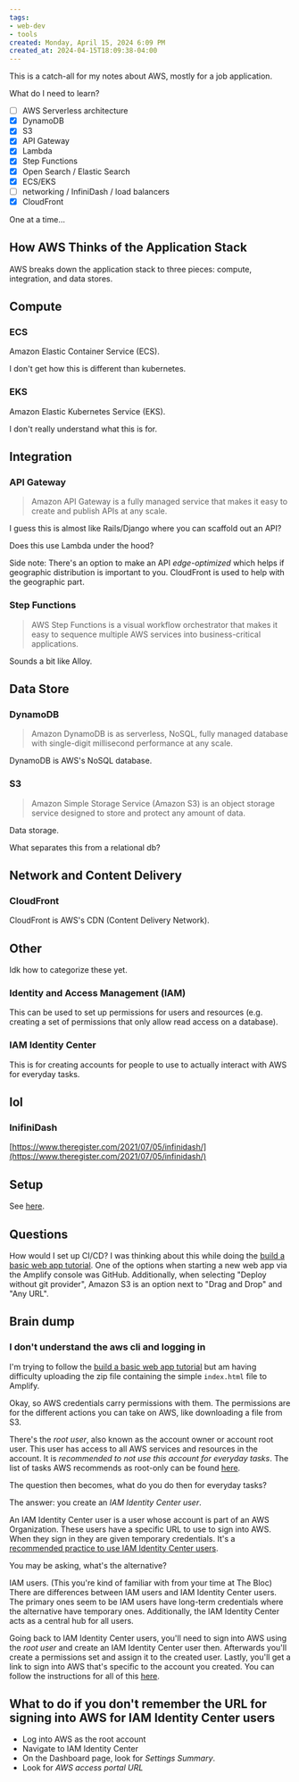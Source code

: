 ```yaml
---
tags: 
- web-dev
- tools
created: Monday, April 15, 2024 6:09 PM
created_at: 2024-04-15T18:09:38-04:00
---
```

This is a catch-all for my notes about AWS, mostly for a job application.

What do I need to learn?

- [ ] AWS Serverless architecture
- [x] DynamoDB
- [x] S3
- [x] API Gateway
- [x] Lambda
- [x] Step Functions
- [x] Open Search / Elastic Search
- [x] ECS/EKS
- [ ] networking / InfiniDash / load balancers
- [x] CloudFront

One at a time...

## How AWS Thinks of the Application Stack

AWS breaks down the application stack to three pieces: compute, integration, and data stores.

## Compute

### ECS

Amazon Elastic Container Service (ECS).

I don't get how this is different than kubernetes.

### EKS

Amazon Elastic Kubernetes Service (EKS).

I don't really understand what this is for.



## Integration

### API Gateway

> Amazon API Gateway is a fully managed service that makes it easy to create and publish APIs at any scale.

I guess this is almost like Rails/Django where you can scaffold out an API?

Does this use Lambda under the hood?

Side note: There's an option to make an API *edge-optimized* which helps if geographic distribution is important to you. CloudFront is used to help with the geographic part.

### Step Functions

> AWS Step Functions is a visual workflow orchestrator that makes it easy to sequence multiple AWS services into business-critical applications. 

Sounds a bit like Alloy.

## Data Store

### DynamoDB

> Amazon DynamoDB is as serverless, NoSQL, fully managed database with single-digit millisecond performance at any scale. 

DynamoDB is AWS's NoSQL database.

### S3

> Amazon Simple Storage Service (Amazon S3) is an object storage service designed to store and protect any amount of data.

Data storage.

What separates this from a relational db?


## Network and Content Delivery

### CloudFront

CloudFront is AWS's CDN (Content Delivery Network).

## Other

Idk how to categorize these yet.

### Identity and Access Management (IAM)

This can be used to set up permissions for users and resources (e.g. creating a set of permissions that only allow read access on a database).

### IAM Identity Center

This is for creating accounts for people to use to actually interact with AWS for everyday tasks.

## lol

### InifiniDash

[https://www.theregister.com/2021/07/05/infinidash/](https://www.theregister.com/2021/07/05/infinidash/)



## Setup

See [here](https://aws.amazon.com/getting-started/guides/setup-environment/).


## Questions

How would I set up CI/CD?
I was thinking about this while doing the [build a basic web app tutorial](https://aws.amazon.com/getting-started/hands-on/build-web-app-s3-lambda-api-gateway-dynamodb/module-one/?e=gs2020&p=build-a-web-app-intro). One of the options when starting a new web app via the Amplify console was GitHub. Additionally, when selecting "Deploy without git provider", Amazon S3 is an option next to "Drag and Drop" and "Any URL".


## Brain dump

### I don't understand the aws cli and logging in

I'm trying to follow the [build a basic web app tutorial](https://aws.amazon.com/getting-started/hands-on/build-web-app-s3-lambda-api-gateway-dynamodb/module-one/?e=gs2020&p=build-a-web-app-intro) but am having difficulty uploading the zip file containing the simple `index.html` file to Amplify.

Okay, so AWS credentials carry permissions with them. The permissions are for the different actions you can take on AWS, like downloading a file from S3.

There's the *root user*, also known as the account owner or account root user. This user has access to all AWS services and resources in the account. It is *recommended to not use this account for everyday tasks*. The list of tasks AWS recommends as root-only can be found [here](https://docs.aws.amazon.com/IAM/latest/UserGuide/root-user-tasks.html).

The question then becomes, what do you do then for everyday tasks?

The answer: you create an *IAM Identity Center user*.

An IAM Identity Center user is a user whose account is part of an AWS Organization. These users have a specific URL to use to sign into AWS. When they sign in they are given temporary credentials. It's a [recommended practice to use IAM Identity Center users](https://docs.aws.amazon.com/IAM/latest/UserGuide/id.html#id_sso_users).

You may be asking, what's the alternative?

IAM users. (This you're kind of familiar with from your time at The Bloc) There are differences between IAM users and IAM Identity Center users. The primary ones seem to be IAM users have long-term credentials where the alternative have temporary ones. Additionally, the IAM Identity Center acts as a central hub for all users.

Going back to IAM Identity Center users, you'll need to sign into AWS using the *root user* and create an IAM Identity Center user then. Afterwards you'll create a permissions set and assign it to the created user. Lastly, you'll get a link to sign into AWS that's specific to the account you created. You can follow the instructions for all of this [here](https://docs.aws.amazon.com/SetUp/latest/UserGuide/setup-configadminuser.html).


## What to do if you don't remember the URL for signing into AWS for IAM Identity Center users

- Log into AWS as the root account
- Navigate to IAM Identity Center
- On the Dashboard page, look for *Settings Summary*.
- Look for *AWS access portal URL*